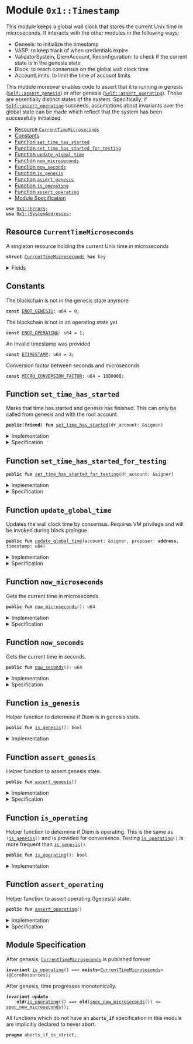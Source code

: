 
<a name="0x1_Timestamp"></a>

# Module `0x1::Timestamp`

This module keeps a global wall clock that stores the current Unix time in microseconds.
It interacts with the other modules in the following ways:

* Genesis: to initialize the timestamp
* VASP: to keep track of when credentials expire
* ValidatorSystem, DiemAccount, Reconfiguration: to check if the current state is in the genesis state
* Block: to reach consensus on the global wall clock time
* AccountLimits: to limit the time of account limits

This module moreover enables code to assert that it is running in genesis (<code><a href="Timestamp.md#0x1_Timestamp_assert_genesis">Self::assert_genesis</a></code>) or after
genesis (<code><a href="Timestamp.md#0x1_Timestamp_assert_operating">Self::assert_operating</a></code>). These are essentially distinct states of the system. Specifically,
if <code><a href="Timestamp.md#0x1_Timestamp_assert_operating">Self::assert_operating</a></code> succeeds, assumptions about invariants over the global state can be made
which reflect that the system has been successfully initialized.


-  [Resource `CurrentTimeMicroseconds`](#0x1_Timestamp_CurrentTimeMicroseconds)
-  [Constants](#@Constants_0)
-  [Function `set_time_has_started`](#0x1_Timestamp_set_time_has_started)
-  [Function `set_time_has_started_for_testing`](#0x1_Timestamp_set_time_has_started_for_testing)
-  [Function `update_global_time`](#0x1_Timestamp_update_global_time)
-  [Function `now_microseconds`](#0x1_Timestamp_now_microseconds)
-  [Function `now_seconds`](#0x1_Timestamp_now_seconds)
-  [Function `is_genesis`](#0x1_Timestamp_is_genesis)
-  [Function `assert_genesis`](#0x1_Timestamp_assert_genesis)
-  [Function `is_operating`](#0x1_Timestamp_is_operating)
-  [Function `assert_operating`](#0x1_Timestamp_assert_operating)
-  [Module Specification](#@Module_Specification_1)


<pre><code><b>use</b> <a href="../../../../../../../aptos-framework/releases/artifacts/current/build/MoveStdlib/docs/Errors.md#0x1_Errors">0x1::Errors</a>;
<b>use</b> <a href="SystemAddresses.md#0x1_SystemAddresses">0x1::SystemAddresses</a>;
</code></pre>



<a name="0x1_Timestamp_CurrentTimeMicroseconds"></a>

## Resource `CurrentTimeMicroseconds`

A singleton resource holding the current Unix time in microseconds


<pre><code><b>struct</b> <a href="Timestamp.md#0x1_Timestamp_CurrentTimeMicroseconds">CurrentTimeMicroseconds</a> <b>has</b> key
</code></pre>



<details>
<summary>Fields</summary>


<dl>
<dt>
<code>microseconds: u64</code>
</dt>
<dd>

</dd>
</dl>


</details>

<a name="@Constants_0"></a>

## Constants


<a name="0x1_Timestamp_ENOT_GENESIS"></a>

The blockchain is not in the genesis state anymore


<pre><code><b>const</b> <a href="Timestamp.md#0x1_Timestamp_ENOT_GENESIS">ENOT_GENESIS</a>: u64 = 0;
</code></pre>



<a name="0x1_Timestamp_ENOT_OPERATING"></a>

The blockchain is not in an operating state yet


<pre><code><b>const</b> <a href="Timestamp.md#0x1_Timestamp_ENOT_OPERATING">ENOT_OPERATING</a>: u64 = 1;
</code></pre>



<a name="0x1_Timestamp_ETIMESTAMP"></a>

An invalid timestamp was provided


<pre><code><b>const</b> <a href="Timestamp.md#0x1_Timestamp_ETIMESTAMP">ETIMESTAMP</a>: u64 = 2;
</code></pre>



<a name="0x1_Timestamp_MICRO_CONVERSION_FACTOR"></a>

Conversion factor between seconds and microseconds


<pre><code><b>const</b> <a href="Timestamp.md#0x1_Timestamp_MICRO_CONVERSION_FACTOR">MICRO_CONVERSION_FACTOR</a>: u64 = 1000000;
</code></pre>



<a name="0x1_Timestamp_set_time_has_started"></a>

## Function `set_time_has_started`

Marks that time has started and genesis has finished. This can only be called from genesis and with the root
account.


<pre><code><b>public</b>(<b>friend</b>) <b>fun</b> <a href="Timestamp.md#0x1_Timestamp_set_time_has_started">set_time_has_started</a>(dr_account: &signer)
</code></pre>



<details>
<summary>Implementation</summary>


<pre><code><b>public</b>(<b>friend</b>) <b>fun</b> <a href="Timestamp.md#0x1_Timestamp_set_time_has_started">set_time_has_started</a>(dr_account: &signer) {
    <a href="Timestamp.md#0x1_Timestamp_assert_genesis">assert_genesis</a>();
    <a href="SystemAddresses.md#0x1_SystemAddresses_assert_core_resource">SystemAddresses::assert_core_resource</a>(dr_account);
    <b>let</b> timer = <a href="Timestamp.md#0x1_Timestamp_CurrentTimeMicroseconds">CurrentTimeMicroseconds</a> { microseconds: 0 };
    <b>move_to</b>(dr_account, timer);
}
</code></pre>



</details>

<details>
<summary>Specification</summary>


This function can't be verified on its own and has to be verified in the context of Genesis execution.

After time has started, all invariants guarded by <code><a href="Timestamp.md#0x1_Timestamp_is_operating">Timestamp::is_operating</a></code> will become activated
and need to hold.


<pre><code><b>pragma</b> delegate_invariants_to_caller;
<b>include</b> <a href="Timestamp.md#0x1_Timestamp_AbortsIfNotGenesis">AbortsIfNotGenesis</a>;
<b>include</b> <a href="SystemAddresses.md#0x1_SystemAddresses_AbortsIfNotCoreResource">SystemAddresses::AbortsIfNotCoreResource</a>{addr: <a href="../../../../../../../aptos-framework/releases/artifacts/current/build/MoveStdlib/docs/Signer.md#0x1_Signer_address_of">Signer::address_of</a>(dr_account)};
<b>ensures</b> <a href="Timestamp.md#0x1_Timestamp_is_operating">is_operating</a>();
</code></pre>



</details>

<a name="0x1_Timestamp_set_time_has_started_for_testing"></a>

## Function `set_time_has_started_for_testing`



<pre><code><b>public</b> <b>fun</b> <a href="Timestamp.md#0x1_Timestamp_set_time_has_started_for_testing">set_time_has_started_for_testing</a>(dr_account: &signer)
</code></pre>



<details>
<summary>Implementation</summary>


<pre><code><b>public</b> <b>fun</b> <a href="Timestamp.md#0x1_Timestamp_set_time_has_started_for_testing">set_time_has_started_for_testing</a>(dr_account: &signer) {
    <a href="Timestamp.md#0x1_Timestamp_set_time_has_started">set_time_has_started</a>(dr_account);
}
</code></pre>



</details>

<details>
<summary>Specification</summary>



<pre><code><b>pragma</b> verify = <b>false</b>;
</code></pre>



</details>

<a name="0x1_Timestamp_update_global_time"></a>

## Function `update_global_time`

Updates the wall clock time by consensus. Requires VM privilege and will be invoked during block prologue.


<pre><code><b>public</b> <b>fun</b> <a href="Timestamp.md#0x1_Timestamp_update_global_time">update_global_time</a>(account: &signer, proposer: <b>address</b>, timestamp: u64)
</code></pre>



<details>
<summary>Implementation</summary>


<pre><code><b>public</b> <b>fun</b> <a href="Timestamp.md#0x1_Timestamp_update_global_time">update_global_time</a>(
    account: &signer,
    proposer: <b>address</b>,
    timestamp: u64
) <b>acquires</b> <a href="Timestamp.md#0x1_Timestamp_CurrentTimeMicroseconds">CurrentTimeMicroseconds</a> {
    <a href="Timestamp.md#0x1_Timestamp_assert_operating">assert_operating</a>();
    // Can only be invoked by DiemVM signer.
    <a href="SystemAddresses.md#0x1_SystemAddresses_assert_vm">SystemAddresses::assert_vm</a>(account);

    <b>let</b> global_timer = <b>borrow_global_mut</b>&lt;<a href="Timestamp.md#0x1_Timestamp_CurrentTimeMicroseconds">CurrentTimeMicroseconds</a>&gt;(@CoreResources);
    <b>let</b> now = global_timer.microseconds;
    <b>if</b> (proposer == @VMReserved) {
        // NIL block <b>with</b> null <b>address</b> <b>as</b> proposer. <a href="Timestamp.md#0x1_Timestamp">Timestamp</a> must be equal.
        <b>assert</b>!(now == timestamp, <a href="../../../../../../../aptos-framework/releases/artifacts/current/build/MoveStdlib/docs/Errors.md#0x1_Errors_invalid_argument">Errors::invalid_argument</a>(<a href="Timestamp.md#0x1_Timestamp_ETIMESTAMP">ETIMESTAMP</a>));
    } <b>else</b> {
        // Normal block. Time must advance
        <b>assert</b>!(now &lt; timestamp, <a href="../../../../../../../aptos-framework/releases/artifacts/current/build/MoveStdlib/docs/Errors.md#0x1_Errors_invalid_argument">Errors::invalid_argument</a>(<a href="Timestamp.md#0x1_Timestamp_ETIMESTAMP">ETIMESTAMP</a>));
    };
    global_timer.microseconds = timestamp;
}
</code></pre>



</details>

<details>
<summary>Specification</summary>



<pre><code><b>pragma</b> opaque;
<b>modifies</b> <b>global</b>&lt;<a href="Timestamp.md#0x1_Timestamp_CurrentTimeMicroseconds">CurrentTimeMicroseconds</a>&gt;(@CoreResources);
<b>let</b> now = <a href="Timestamp.md#0x1_Timestamp_spec_now_microseconds">spec_now_microseconds</a>();
<b>let</b> <b>post</b> post_now = <a href="Timestamp.md#0x1_Timestamp_spec_now_microseconds">spec_now_microseconds</a>();
</code></pre>


Conditions unique for abstract and concrete version of this function.


<pre><code><b>include</b> <a href="Timestamp.md#0x1_Timestamp_AbortsIfNotOperating">AbortsIfNotOperating</a>;
<b>include</b> <a href="SystemAddresses.md#0x1_SystemAddresses_AbortsIfNotVM">SystemAddresses::AbortsIfNotVM</a>;
<b>ensures</b> post_now == timestamp;
</code></pre>


Conditions we only check for the implementation, but do not pass to the caller.


<pre><code><b>aborts_if</b> [concrete]
    (<b>if</b> (proposer == @VMReserved) {
        now != timestamp
     } <b>else</b>  {
        now &gt;= timestamp
     }
    )
    <b>with</b> Errors::INVALID_ARGUMENT;
</code></pre>



</details>

<a name="0x1_Timestamp_now_microseconds"></a>

## Function `now_microseconds`

Gets the current time in microseconds.


<pre><code><b>public</b> <b>fun</b> <a href="Timestamp.md#0x1_Timestamp_now_microseconds">now_microseconds</a>(): u64
</code></pre>



<details>
<summary>Implementation</summary>


<pre><code><b>public</b> <b>fun</b> <a href="Timestamp.md#0x1_Timestamp_now_microseconds">now_microseconds</a>(): u64 <b>acquires</b> <a href="Timestamp.md#0x1_Timestamp_CurrentTimeMicroseconds">CurrentTimeMicroseconds</a> {
    <a href="Timestamp.md#0x1_Timestamp_assert_operating">assert_operating</a>();
    <b>borrow_global</b>&lt;<a href="Timestamp.md#0x1_Timestamp_CurrentTimeMicroseconds">CurrentTimeMicroseconds</a>&gt;(@CoreResources).microseconds
}
</code></pre>



</details>

<details>
<summary>Specification</summary>



<pre><code><b>pragma</b> opaque;
<b>include</b> <a href="Timestamp.md#0x1_Timestamp_AbortsIfNotOperating">AbortsIfNotOperating</a>;
<b>ensures</b> result == <a href="Timestamp.md#0x1_Timestamp_spec_now_microseconds">spec_now_microseconds</a>();
</code></pre>




<a name="0x1_Timestamp_spec_now_microseconds"></a>


<pre><code><b>fun</b> <a href="Timestamp.md#0x1_Timestamp_spec_now_microseconds">spec_now_microseconds</a>(): u64 {
   <b>global</b>&lt;<a href="Timestamp.md#0x1_Timestamp_CurrentTimeMicroseconds">CurrentTimeMicroseconds</a>&gt;(@CoreResources).microseconds
}
</code></pre>



</details>

<a name="0x1_Timestamp_now_seconds"></a>

## Function `now_seconds`

Gets the current time in seconds.


<pre><code><b>public</b> <b>fun</b> <a href="Timestamp.md#0x1_Timestamp_now_seconds">now_seconds</a>(): u64
</code></pre>



<details>
<summary>Implementation</summary>


<pre><code><b>public</b> <b>fun</b> <a href="Timestamp.md#0x1_Timestamp_now_seconds">now_seconds</a>(): u64 <b>acquires</b> <a href="Timestamp.md#0x1_Timestamp_CurrentTimeMicroseconds">CurrentTimeMicroseconds</a> {
    <a href="Timestamp.md#0x1_Timestamp_now_microseconds">now_microseconds</a>() / <a href="Timestamp.md#0x1_Timestamp_MICRO_CONVERSION_FACTOR">MICRO_CONVERSION_FACTOR</a>
}
</code></pre>



</details>

<details>
<summary>Specification</summary>



<pre><code><b>pragma</b> opaque;
<b>include</b> <a href="Timestamp.md#0x1_Timestamp_AbortsIfNotOperating">AbortsIfNotOperating</a>;
<b>ensures</b> result == <a href="Timestamp.md#0x1_Timestamp_spec_now_seconds">spec_now_seconds</a>();
</code></pre>




<a name="0x1_Timestamp_spec_now_seconds"></a>


<pre><code><b>fun</b> <a href="Timestamp.md#0x1_Timestamp_spec_now_seconds">spec_now_seconds</a>(): u64 {
   <a href="Timestamp.md#0x1_Timestamp_spec_now_microseconds">spec_now_microseconds</a>() / <a href="Timestamp.md#0x1_Timestamp_MICRO_CONVERSION_FACTOR">MICRO_CONVERSION_FACTOR</a>
}
</code></pre>



</details>

<a name="0x1_Timestamp_is_genesis"></a>

## Function `is_genesis`

Helper function to determine if Diem is in genesis state.


<pre><code><b>public</b> <b>fun</b> <a href="Timestamp.md#0x1_Timestamp_is_genesis">is_genesis</a>(): bool
</code></pre>



<details>
<summary>Implementation</summary>


<pre><code><b>public</b> <b>fun</b> <a href="Timestamp.md#0x1_Timestamp_is_genesis">is_genesis</a>(): bool {
    !<b>exists</b>&lt;<a href="Timestamp.md#0x1_Timestamp_CurrentTimeMicroseconds">CurrentTimeMicroseconds</a>&gt;(@CoreResources)
}
</code></pre>



</details>

<a name="0x1_Timestamp_assert_genesis"></a>

## Function `assert_genesis`

Helper function to assert genesis state.


<pre><code><b>public</b> <b>fun</b> <a href="Timestamp.md#0x1_Timestamp_assert_genesis">assert_genesis</a>()
</code></pre>



<details>
<summary>Implementation</summary>


<pre><code><b>public</b> <b>fun</b> <a href="Timestamp.md#0x1_Timestamp_assert_genesis">assert_genesis</a>() {
    <b>assert</b>!(<a href="Timestamp.md#0x1_Timestamp_is_genesis">is_genesis</a>(), <a href="../../../../../../../aptos-framework/releases/artifacts/current/build/MoveStdlib/docs/Errors.md#0x1_Errors_invalid_state">Errors::invalid_state</a>(<a href="Timestamp.md#0x1_Timestamp_ENOT_GENESIS">ENOT_GENESIS</a>));
}
</code></pre>



</details>

<details>
<summary>Specification</summary>



<pre><code><b>pragma</b> opaque = <b>true</b>;
<b>include</b> <a href="Timestamp.md#0x1_Timestamp_AbortsIfNotGenesis">AbortsIfNotGenesis</a>;
</code></pre>



</details>

<a name="0x1_Timestamp_is_operating"></a>

## Function `is_operating`

Helper function to determine if Diem is operating. This is the same as <code>!<a href="Timestamp.md#0x1_Timestamp_is_genesis">is_genesis</a>()</code> and is provided
for convenience. Testing <code><a href="Timestamp.md#0x1_Timestamp_is_operating">is_operating</a>()</code> is more frequent than <code><a href="Timestamp.md#0x1_Timestamp_is_genesis">is_genesis</a>()</code>.


<pre><code><b>public</b> <b>fun</b> <a href="Timestamp.md#0x1_Timestamp_is_operating">is_operating</a>(): bool
</code></pre>



<details>
<summary>Implementation</summary>


<pre><code><b>public</b> <b>fun</b> <a href="Timestamp.md#0x1_Timestamp_is_operating">is_operating</a>(): bool {
    <b>exists</b>&lt;<a href="Timestamp.md#0x1_Timestamp_CurrentTimeMicroseconds">CurrentTimeMicroseconds</a>&gt;(@CoreResources)
}
</code></pre>



</details>

<a name="0x1_Timestamp_assert_operating"></a>

## Function `assert_operating`

Helper function to assert operating (!genesis) state.


<pre><code><b>public</b> <b>fun</b> <a href="Timestamp.md#0x1_Timestamp_assert_operating">assert_operating</a>()
</code></pre>



<details>
<summary>Implementation</summary>


<pre><code><b>public</b> <b>fun</b> <a href="Timestamp.md#0x1_Timestamp_assert_operating">assert_operating</a>() {
    <b>assert</b>!(<a href="Timestamp.md#0x1_Timestamp_is_operating">is_operating</a>(), <a href="../../../../../../../aptos-framework/releases/artifacts/current/build/MoveStdlib/docs/Errors.md#0x1_Errors_invalid_state">Errors::invalid_state</a>(<a href="Timestamp.md#0x1_Timestamp_ENOT_OPERATING">ENOT_OPERATING</a>));
}
</code></pre>



</details>

<details>
<summary>Specification</summary>



<pre><code><b>pragma</b> opaque = <b>true</b>;
<b>include</b> <a href="Timestamp.md#0x1_Timestamp_AbortsIfNotOperating">AbortsIfNotOperating</a>;
</code></pre>


Helper schema to specify that a function aborts if not operating.


<a name="0x1_Timestamp_AbortsIfNotOperating"></a>


<pre><code><b>schema</b> <a href="Timestamp.md#0x1_Timestamp_AbortsIfNotOperating">AbortsIfNotOperating</a> {
    <b>aborts_if</b> !<a href="Timestamp.md#0x1_Timestamp_is_operating">is_operating</a>() <b>with</b> Errors::INVALID_STATE;
}
</code></pre>



</details>

<a name="@Module_Specification_1"></a>

## Module Specification



After genesis, <code><a href="Timestamp.md#0x1_Timestamp_CurrentTimeMicroseconds">CurrentTimeMicroseconds</a></code> is published forever


<pre><code><b>invariant</b> <a href="Timestamp.md#0x1_Timestamp_is_operating">is_operating</a>() ==&gt; <b>exists</b>&lt;<a href="Timestamp.md#0x1_Timestamp_CurrentTimeMicroseconds">CurrentTimeMicroseconds</a>&gt;(@CoreResources);
</code></pre>


After genesis, time progresses monotonically.


<pre><code><b>invariant</b> <b>update</b>
    <b>old</b>(<a href="Timestamp.md#0x1_Timestamp_is_operating">is_operating</a>()) ==&gt; <b>old</b>(<a href="Timestamp.md#0x1_Timestamp_spec_now_microseconds">spec_now_microseconds</a>()) &lt;= <a href="Timestamp.md#0x1_Timestamp_spec_now_microseconds">spec_now_microseconds</a>();
</code></pre>



All functions which do not have an <code><b>aborts_if</b></code> specification in this module are implicitly declared
to never abort.


<pre><code><b>pragma</b> aborts_if_is_strict;
</code></pre>


[//]: # ("File containing references which can be used from documentation")
[ACCESS_CONTROL]: https://github.com/diem/dip/blob/main/dips/dip-2.md
[ROLE]: https://github.com/diem/dip/blob/main/dips/dip-2.md#roles
[PERMISSION]: https://github.com/diem/dip/blob/main/dips/dip-2.md#permissions
